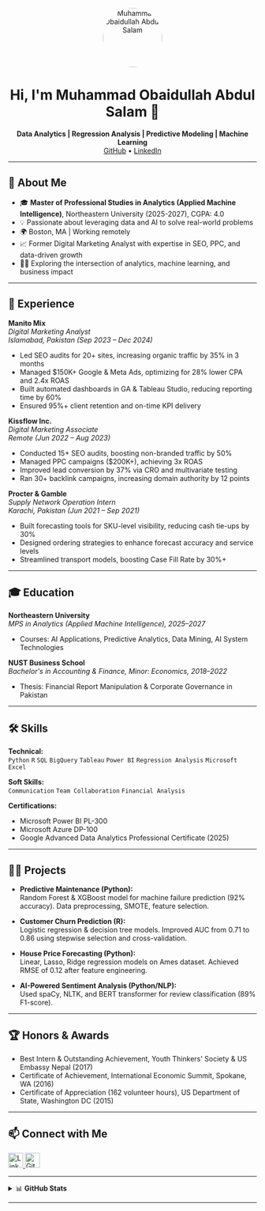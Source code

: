 <!--
Muhammad Obaidullah Abdul Salam | Boston, MA | [LinkedIn](https://www.linkedin.com/in/muhammad-o/) | [GitHub](https://github.com/muhammad-o98)
-->

<p align="center">
  <img src="https://avatars.githubusercontent.com/u/your-github-user-id?v=4" width="120" alt="Muhammad Obaidullah Abdul Salam" style="border-radius: 50%">
</p>

<h1 align="center">Hi, I'm Muhammad Obaidullah Abdul Salam 👋</h1>
<p align="center">
  <b>Data Analytics | Regression Analysis | Predictive Modeling | Machine Learning</b><br>
  <a href="https://github.com/muhammad-o98">GitHub</a> •
  <a href="https://www.linkedin.com/in/muhammad-o/">LinkedIn</a>
</p>

---

## 🚀 About Me

- 🎓 **Master of Professional Studies in Analytics (Applied Machine Intelligence)**, Northeastern University (2025-2027), CGPA: 4.0  
- 💡 Passionate about leveraging data and AI to solve real-world problems  
- 🌍 Boston, MA | Working remotely  
- 📈 Former Digital Marketing Analyst with expertise in SEO, PPC, and data-driven growth  
- 🧑‍💻 Exploring the intersection of analytics, machine learning, and business impact

---

## 💼 Experience

**Manito Mix**  
*Digital Marketing Analyst*  
_Islamabad, Pakistan (Sep 2023 – Dec 2024)_  
- Led SEO audits for 20+ sites, increasing organic traffic by 35% in 3 months  
- Managed $150K+ Google & Meta Ads, optimizing for 28% lower CPA and 2.4x ROAS  
- Built automated dashboards in GA & Tableau Studio, reducing reporting time by 60%  
- Ensured 95%+ client retention and on-time KPI delivery

**Kissflow Inc.**  
*Digital Marketing Associate*  
_Remote (Jun 2022 – Aug 2023)_  
- Conducted 15+ SEO audits, boosting non-branded traffic by 50%  
- Managed PPC campaigns ($200K+), achieving 3x ROAS  
- Improved lead conversion by 37% via CRO and multivariate testing  
- Ran 30+ backlink campaigns, increasing domain authority by 12 points

**Procter & Gamble**  
*Supply Network Operation Intern*  
_Karachi, Pakistan (Jun 2021 – Sep 2021)_  
- Built forecasting tools for SKU-level visibility, reducing cash tie-ups by 30%  
- Designed ordering strategies to enhance forecast accuracy and service levels  
- Streamlined transport models, boosting Case Fill Rate by 30%+

---

## 🎓 Education

**Northeastern University**  
_MPS in Analytics (Applied Machine Intelligence), 2025–2027_  
- Courses: AI Applications, Predictive Analytics, Data Mining, AI System Technologies

**NUST Business School**  
_Bachelor's in Accounting & Finance, Minor: Economics, 2018–2022_  
- Thesis: Financial Report Manipulation & Corporate Governance in Pakistan

---

## 🛠️ Skills

**Technical:**  
`Python` `R` `SQL` `BigQuery` `Tableau` `Power BI` `Regression Analysis` `Microsoft Excel`

**Soft Skills:**  
`Communication` `Team Collaboration` `Financial Analysis`

**Certifications:**  
- Microsoft Power BI PL-300  
- Microsoft Azure DP-100  
- Google Advanced Data Analytics Professional Certificate (2025)

---

## 🧑‍🔬 Projects

- **Predictive Maintenance (Python):**  
  Random Forest & XGBoost model for machine failure prediction (92% accuracy). Data preprocessing, SMOTE, feature selection.

- **Customer Churn Prediction (R):**  
  Logistic regression & decision tree models. Improved AUC from 0.71 to 0.86 using stepwise selection and cross-validation.

- **House Price Forecasting (Python):**  
  Linear, Lasso, Ridge regression models on Ames dataset. Achieved RMSE of 0.12 after feature engineering.

- **AI-Powered Sentiment Analysis (Python/NLP):**  
  Used spaCy, NLTK, and BERT transformer for review classification (89% F1-score).

---

## 🏆 Honors & Awards

- Best Intern & Outstanding Achievement, Youth Thinkers' Society & US Embassy Nepal (2017)
- Certificate of Achievement, International Economic Summit, Spokane, WA (2016)
- Certificate of Appreciation (162 volunteer hours), US Department of State, Washington DC (2015)

---

## 📫 Connect with Me

<p>
  <a href="https://www.linkedin.com/in/muhammad-o/">
    <img alt="LinkedIn" src="https://cdn.jsdelivr.net/npm/simple-icons@v3/icons/linkedin.svg" width="30" />
  </a>
  <a href="https://github.com/muhammad-o98">
    <img alt="GitHub" src="https://cdn.jsdelivr.net/npm/simple-icons@v3/icons/github.svg" width="30" />
  </a>
</p>

---

<details>
  <summary>📊 <b>GitHub Stats</b></summary>
  <br>
  <img src="https://github-readme-stats.vercel.app/api?username=muhammad-o98&show_icons=true&theme=radical" alt="GitHub Stats" />
  <img src="https://github-readme-stats.vercel.app/api/top-langs/?username=muhammad-o98&layout=compact&theme=radical" alt="Top Languages" />
</details>

---

<!--
**muhammad-o98/muhammad-o98** is a ✨ _special_ ✨ repository because its `README.md` (this file) appears on your GitHub profile.

- 🔭 I’m currently working on advanced analytics and machine learning projects
- 🌱 I’m learning deep learning and cloud-based AI solutions
- 💬 Ask me about data analytics, digital marketing, or AI applications
- 📫 How to reach me: [LinkedIn](https://www.linkedin.com/in/muhammad-o/)
-->
